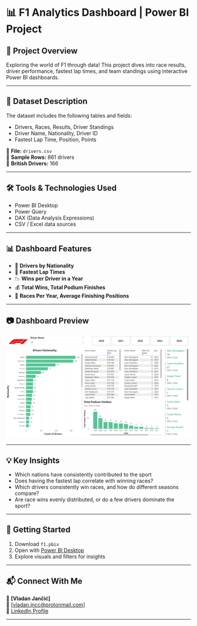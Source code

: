 # 📊 F1 Analytics Dashboard | Power BI Project

## 📝 Project Overview
Exploring the world of F1 through data! This project dives into race results, driver performance, fastest lap times, and team standings using interactive Power BI dashboards. 

---

## 📂 Dataset Description
The dataset includes the following tables and fields:
- Drivers, Races, Results, Driver Standings
- Driver Name, Nationality, Driver ID
- Fastest Lap Time, Position, Points

📁 **File:** `drivers.csv`  
📄 **Sample Rows:** 861 drivers  
📌 **British Drivers:** 166

---

## 🛠 Tools & Technologies Used
- Power BI Desktop
- Power Query
- DAX (Data Analysis Expressions)
- CSV / Excel data sources

---

## 📊 Dashboard Features
- 🚻 **Drivers by Nationality**
- 💼 **Fastest Lap Times**
- 📉 **Wins per Driver in a Year**
- 💰 **Total Wins, Total Podium Finishes**
- 🧠 **Races Per Year, Average Finishing Positions**

---

## 📷 Dashboard Preview

![F1 Analytics Dashboard](dashboard_front.gif)

---

## 💡 Key Insights
- Which nations have consistently contributed to the sport
- Does having the fastest lap correlate with winning races?
- Which drivers consistently win races, and how do different seasons compare?
- Are race wins evenly distributed, or do a few drivers dominate the sport?

---

## 🚀 Getting Started
1. Download `f1.pbix`
2. Open with [Power BI Desktop](https://powerbi.microsoft.com/en-us/desktop/)
3. Explore visuals and filters for insights

---

## 📬 Connect With Me
👤 **[Vladan Jančić]**  
📧 [vladan.jncc@protonmail.com]  
🔗 [LinkedIn Profile](https://www.linkedin.com/in/vladan-jančić-data/)

---
